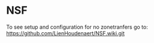 # NSF

To see setup and configuration for no zonetranfers go to:
https://github.com/LienHoudenaert/NSF.wiki.git
